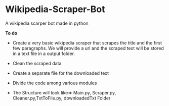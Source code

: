# Wikipedia-Scraper-Bot
A wikipedia scarper bot made in python

<b>To do</b>

* Create a very basic wikipedia scraper that scrapes the title and the first few paragraphs. We will provide a url and the scraped text will be stored in a text file in a output folder. 
* Clean the scraped data
* Create a separate file for the downloaded text
* Divide the code among various modules

* The Structure will look like=> Main.py, Scraper.py, Cleaner.py,TxtToFile.py, downloadedTxt Folder
